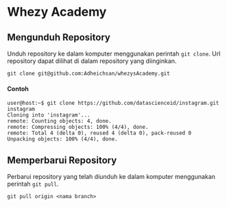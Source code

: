 # Whezy Academy
## Mengunduh Repository

Unduh repository ke dalam komputer menggunakan perintah `git clone`. Url
repository dapat dilihat di dalam repository yang diinginkan.

```
git clone git@github.com:Adheichsan/whezysAcademy.git
```

#### Contoh

```
user@host:~$ git clone https://github.com/datascienceid/instagram.git instagram
Cloning into 'instagram'...
remote: Counting objects: 4, done.
remote: Compressing objects: 100% (4/4), done.
remote: Total 4 (delta 0), reused 4 (delta 0), pack-reused 0
Unpacking objects: 100% (4/4), done.
```

## Memperbarui Repository

Perbarui repository yang telah diunduh ke dalam komputer menggunakan perintah
`git pull`.

```
git pull origin <nama branch>
```

